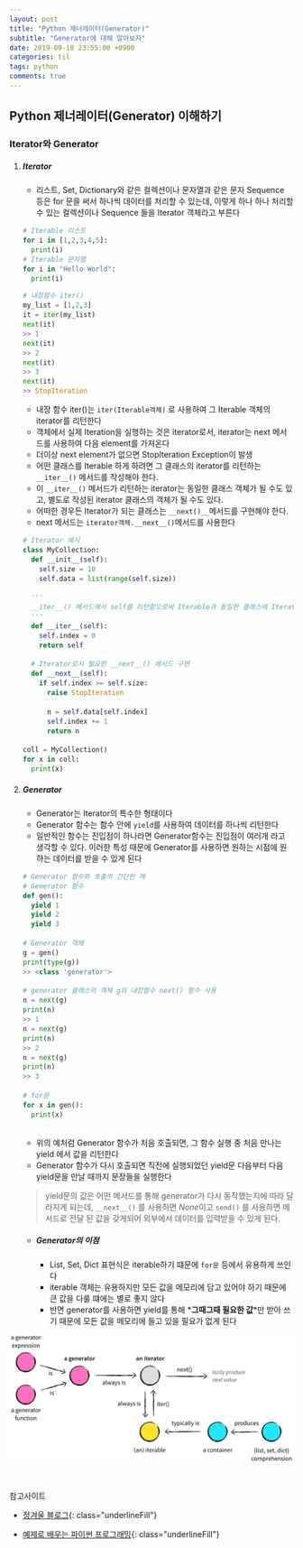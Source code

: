 ```yaml
---
layout: post
title: "Python 제너레이터(Generator)"
subtitle: "Generator에 대해 알아보자"
date: 2019-09-18 23:55:00 +0900
categories: til
tags: python
comments: true
---
```


## Python 제너레이터(Generator) 이해하기

### Iterator와 Generator

1. ##### Iterator

   - 리스트, Set, Dictionary와 같은 컬렉션이나 문자열과 같은 문자 Sequence 등은 for 문을 써서 하나씩 데이터를 처리할 수 있는데, 이렇게 하나 하나 처리할 수 있는 컬렉션이나 Sequence 들을 Iterator 객체라고 부른다

   ```python
   # Iterable 리스트
   for i in [1,2,3,4,5]:
     print(i)
   # Iterable 문자열
   for i in "Hello World":
     print(i)
   ```

   ```python
   # 내장함수 iter()
   my_list = [1,2,3]
   it = iter(my_list)
   next(it)
   >> 1
   next(it)
   >> 2
   next(it)
   >> 3
   next(it)
   >> StopIteration
   ```

   - 내장 함수 iter()는 `iter(Iterable객체)` 로 사용하여 그 Iterable 객체의 iterator를 리턴한다
   - 객체에서 실제 Iteration을 실행하는 것은 iterator로서, iterator는 next 메서드를 사용하여 다음 element를 가져온다
   - 더이상 next element가 없으면 StopIteration Exception이 발생
   - 어떤 클래스를 Iterable 하게 하려면 그 클래스의 iterator를 리턴하는 `__iter__()` 메서드를 작성해야 한다.
   - 이 `__iter__()` 메서드가 리턴하는 iterator는 동일한 클래스 객체가 될 수도 있고, 별도로 작성된 iterator 클래스의 객체가 될 수도 있다.
   - 어떠한 경우든 Iterator가 되는 클래스는 `__next()__`메서드를 구현해야 한다.
   - next 메서드는 `iterator객체.__next__()`메서드를 사용한다

   ```python
   # Iterator 예시
   class MyCollection:
     def __init__(self):
       self.size = 10
       self.data = list(range(self.size))
     
     '''
     __iter__() 메서드에서 self를 리턴함으로써 Iterable과 동일한 클래스에 Iterator를 구현
     ''' 
     def __iter__(self):
       self.index = 0
       return self
     
     # Iterator로서 필요한 __next__() 메서드 구현
     def __next__(self):
       if self.index >= self.size:
         raise StopIteration
         
         n = self.data[self.index]
         self.index += 1
         return n
       
   coll = MyCollection()
   for x in coll:
     print(x)
   ```

2. ##### Generator

   - Generator는 Iterator의 특수한 형태이다
   - Generator 함수는 함수 안에 `yield`를 사용하여 데이터를 하나씩 리턴한다
   - 일반적인 함수는 진입점이 하나라면 Generator함수는 진입점이 여러개 라고 생각할 수 있다. 이러한 특성 때문에 Generator를 사용하면 원하는 시점에 원하는 데이터를 받을 수 있게 된다

   ```python
   # Generator 함수와 호출의 간단한 예
   # Generator 함수
   def gen():
     yield 1
     yield 2
     yield 3
     
   # Generator 객체
   g = gen()
   print(type(g))
   >> <class 'generator'>
   
   # generator 클래스의 객체 g의 내장함수 next() 함수 사용
   n = next(g)
   print(n)
   >> 1
   n = next(g)
   print(n)
   >> 2
   n = next(g)
   print(n)
   >> 3
   
   # for문
   for x in gen():
     print(x)
     
   ```

   - 위의 예처럼 Generator 함수가 처음 호출되면, 그 함수 실행 중 처음 만나는 yield 에서 값을 리턴한다
   - Generator 함수가 다시 호출되면 직전에 실행되었던 yield문 다음부터 다음 yield문을 만날 때까지 문장들을 실행한다

   > yield문의 값은 어떤 메서드를 통해 generator가 다시 동작했는지에 따라 달라지게 되는데, `__next__()` 를 사용하면 *None*이고 `send()` 를 사용하면 메서드로 전달 된 값을 갖게되어 외부에서 데이터를 입력받을 수 있게 된다.

   - ##### Generator의 이점

     - List, Set, Dict 표현식은 iterable하기 떄문에 `for문` 등에서 유용하게 쓰인다
     - iterable 객체는 유용하지만 모든 값을 메모리에 담고 있어야 하기 때문에 큰 값을 다룰 떄에는 별로 좋지 않다
     - 반면 generator를 사용하면 yield를 통해 *__그때그때 필요한 값__*만 받아 쓰기 때문에 모든 값을 메모리에 들고 있을 필요가 없게 된다

![generator](/img/in-post/generator.png)

<br>

참고사이트

- [정겨울 블로그](https://winterj.me/Python-Generator/){: class="underlineFill"}

- [예제로 배우는 파이썬 프로그래밍](http://pythonstudy.xyz/){: class="underlineFill"}
